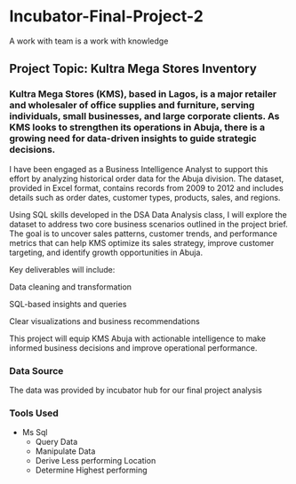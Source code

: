 # Incubator-Final-Project-2
A work with team is a work with knowledge

## Project Topic: Kultra Mega Stores Inventory

### Kultra Mega Stores (KMS), based in Lagos, is a major retailer and wholesaler of office supplies and furniture, serving individuals, small businesses, and large corporate clients. As KMS looks to strengthen its operations in Abuja, there is a growing need for data-driven insights to guide strategic decisions.

I have been engaged as a Business Intelligence Analyst to support this effort by analyzing historical order data for the Abuja division. The dataset, provided in Excel format, contains records from 2009 to 2012 and includes details such as order dates, customer types, products, sales, and regions.

Using SQL skills developed in the DSA Data Analysis class, I will explore the dataset to address two core business scenarios outlined in the project brief. The goal is to uncover sales patterns, customer trends, and performance metrics that can help KMS optimize its sales strategy, improve customer targeting, and identify growth opportunities in Abuja.

Key deliverables will include:

Data cleaning and transformation

SQL-based insights and queries

Clear visualizations and business recommendations

This project will equip KMS Abuja with actionable intelligence to make informed business decisions and improve operational performance.

### Data Source
The data was provided by incubator hub for our final project analysis

### Tools Used
- Ms Sql
  - Query Data
  - Manipulate Data
  - Derive Less performing Location
  - Determine Highest performing
 
